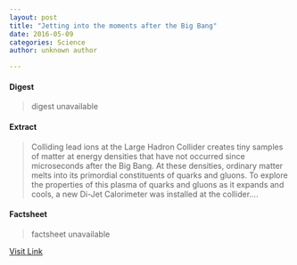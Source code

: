 ```yaml
---
layout: post
title: "Jetting into the moments after the Big Bang"
date: 2016-05-09
categories: Science
author: unknown author

---
```



#### Digest
>digest unavailable

#### Extract
>Colliding lead ions at the Large Hadron Collider creates tiny samples of matter at energy densities that have not occurred since microseconds after the Big Bang. At these densities, ordinary matter melts into its primordial constituents of quarks and gluons. To explore the properties of this plasma of quarks and gluons as it expands and cools, a new Di-Jet Calorimeter was installed at the collider....

#### Factsheet
>factsheet unavailable

[Visit Link](http://www.sciencedaily.com/releases/2015/06/150619141732.htm)



